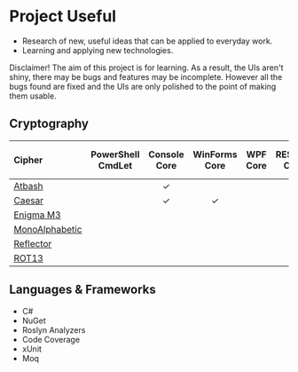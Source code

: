 # Project Useful

* Research of new, useful ideas that can be applied to everyday work.
* Learning and applying new technologies.

Disclaimer!  The aim of this project is for learning.  As a result, the UIs aren't shiny, there may be bugs and features may be incomplete.  However all the bugs found are fixed and the UIs are only polished to the point of making them usable.

## Cryptography

|Cipher|PowerShell<br>CmdLet|Console<br>Core|WinForms<br>Core|WPF<br>Core|RESTApi<br>Core|ASP.NET<br>Core|NuGet<br>.Net Standard|
|:-----|:------------------:|:-------------:|:--------------:|:---------:|:-------------:|:-------------:|:--------------------:|
|[Atbash](https://en.wikipedia.org/wiki/Atbash)||✓
|[Caesar](https://en.wikipedia.org/wiki/Caesar_cipher)||✓|✓
|[Enigma M3](https://en.wikipedia.org/wiki/Enigma_machine)
|[MonoAlphabetic](https://en.wikipedia.org/wiki/Substitution_cipher)|
|[Reflector](https://en.wikipedia.org/wiki/Substitution_cipher)|
|[ROT13](https://en.wikipedia.org/wiki/ROT13)|

## Languages & Frameworks

* C#
* NuGet
* Roslyn Analyzers
* Code Coverage
* xUnit
* Moq
